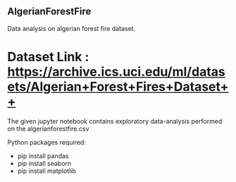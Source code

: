 ## AlgerianForestFire
Data analysis on algerian forest fire dataset.


# Dataset Link : https://archive.ics.uci.edu/ml/datasets/Algerian+Forest+Fires+Dataset++


The given jupyter notebook contains exploratory data-analysis performed on the algerianforestfire.csv

Python packages required: 

* pip install pandas
* pip install seaborn
* pip install matplotlib

